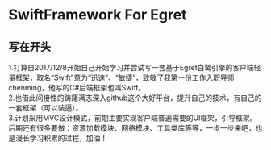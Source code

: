 ﻿# SwiftFramework For Egret
## 写在开头
1.打算自2017/12/8开始自己开始学习并尝试写一套基于Egret白鹭引擎的客户端轻量框架，取名“Swift”意为“迅速”、“敏捷”，致敬了我第一份工作入职导师chenming，他写的C#后端框架也叫Swift。<br>
2.也借此间接性的踌躇满志深入github这个大好平台，提升自己的技术，有自己的一套框架（可以装逼）。<br>
3.计划采用MVC设计模式，前期主要实现客户端普遍需要的UI框架，引导框架。后期还有很多要做：资源加载模块、网络模块、工具类库等等，一步一步来吧，也是漫长学习积累的过程，加油！<br>
